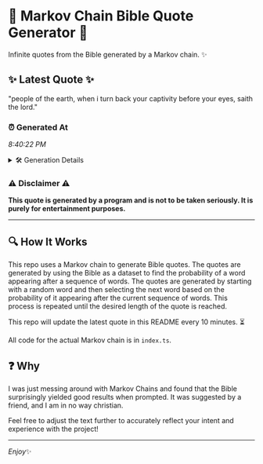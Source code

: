 # 📖 Markov Chain Bible Quote Generator 📖

Infinite quotes from the Bible generated by a Markov chain. ✨

## ✨ Latest Quote ✨
"people of the earth, when i turn back your captivity before your eyes, saith the lord."

### ⏰ Generated At
*8:40:22 PM*

<details>
    <summary>🛠️ Generation Details</summary>
    <p>
        <strong>🌱 Seed:</strong> people<br>
        <strong>🔄 Iterations:</strong> 15<br>
        <strong>📜 Context History:</strong><br>[ people ]: of<br>[ people, of ]: the<br>[ people, of, the ]: earth,<br>[ people, of, the, earth, ]: when<br>[ people, of, the, earth,, when ]: i<br>[ people, of, the, earth,, when, i ]: turn<br>[ of, the, earth,, when, i, turn ]: back<br>[ the, earth,, when, i, turn, back ]: your<br>[ earth,, when, i, turn, back, your ]: captivity<br>[ when, i, turn, back, your, captivity ]: before<br>[ i, turn, back, your, captivity, before ]: your<br>[ turn, back, your, captivity, before, your ]: eyes,<br>[ back, your, captivity, before, your, eyes, ]: saith<br>[ your, captivity, before, your, eyes,, saith ]: the<br>[ captivity, before, your, eyes,, saith, the ]: lord.<br>
    </p>
</details>

### ⚠️ Disclaimer ⚠️
**This quote is generated by a program and is not to be taken seriously. It is purely for entertainment purposes.**

---

## 🔍 How It Works

This repo uses a Markov chain to generate Bible quotes. The quotes are generated by using the Bible as a dataset to find the probability of a word appearing after a sequence of words. The quotes are generated by starting with a random word and then selecting the next word based on the probability of it appearing after the current sequence of words. This process is repeated until the desired length of the quote is reached.

This repo will update the latest quote in this README every 10 minutes. ⏳

All code for the actual Markov chain is in `index.ts`.

## ❓ Why

I was just messing around with Markov Chains and found that the Bible surprisingly yielded good results when prompted. 
It was suggested by a friend, and I am in no way christian.

Feel free to adjust the text further to accurately reflect your intent and experience with the project!

---

*Enjoy*✨
